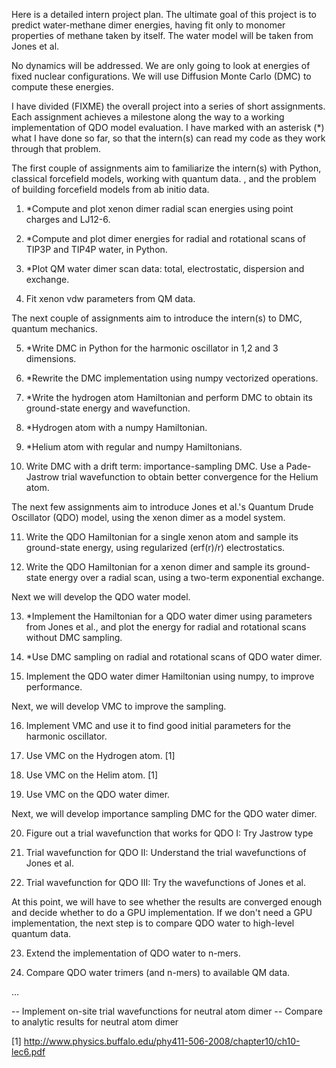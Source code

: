 Here is a detailed intern project plan. The ultimate goal of this
project is to predict water-methane dimer energies, having fit only to
monomer properties of methane taken by itself. The water model will be
taken from Jones et al. 

No dynamics will be addressed. We are only going to look at energies
of fixed nuclear configurations. We will use Diffusion Monte Carlo
(DMC) to compute these energies.

I have divided (FIXME) the overall project into a series of short
assignments. Each assignment achieves a milestone along the way to a
working implementation of QDO model evaluation. I have marked with an
asterisk (*) what I have done so far, so that the intern(s) can read
my code as they work through that problem.

The first couple of assignments aim to familiarize the intern(s) with
Python, classical forcefield models, working with quantum data. ,
and the problem of building forcefield models from ab initio data.

1. *Compute and plot xenon dimer radial scan energies using point
charges and LJ12-6.

2. *Compute and plot dimer energies for radial and rotational scans of
TIP3P and TIP4P water, in Python.

3. *Plot QM water dimer scan data: total, electrostatic, dispersion and
exchange.

4. Fit xenon vdw parameters from QM data.

The next couple of assignments aim to introduce the intern(s) to
DMC, quantum mechanics.

5. *Write DMC in Python for the harmonic oscillator in 1,2 and 3
dimensions.

6. *Rewrite the DMC implementation using numpy vectorized operations.

7. *Write the hydrogen atom Hamiltonian and perform DMC to obtain its
 ground-state energy and wavefunction.

8. *Hydrogen atom with a numpy Hamiltonian.

9. *Helium atom with regular and numpy Hamiltonians.

10. Write DMC with a drift term: importance-sampling DMC. Use a
 Pade-Jastrow trial wavefunction to obtain better convergence for the
 Helium atom.

The next few assignments aim to introduce Jones et al.'s Quantum Drude
Oscillator (QDO) model, using the xenon dimer as a model system.

11. Write the QDO Hamiltonian for a single xenon atom and sample its
ground-state energy, using regularized (erf(r)/r) electrostatics.

12. Write the QDO Hamiltonian for a xenon dimer and sample its
ground-state energy over a radial scan, using a two-term exponential
exchange.

Next we will develop the QDO water model.

13. *Implement the Hamiltonian for a QDO water dimer using parameters
from Jones et al., and plot the energy for radial and rotational scans
without DMC sampling.

14. *Use DMC sampling on radial and rotational scans of QDO water
 dimer.

15. Implement the QDO water dimer Hamiltonian using numpy, to improve
performance.

Next, we will develop VMC to improve the sampling.

16. Implement VMC and use it to find good initial parameters for the
harmonic oscillator. 

17. Use VMC on the Hydrogen atom. [1]

18. Use VMC on the Helim atom. [1]

19. Use VMC on the QDO water dimer.

Next, we will develop importance sampling DMC for the QDO water dimer.

20. Figure out a trial wavefunction that works for QDO I: Try Jastrow type

21. Trial wavefunction for QDO II: Understand the trial wavefunctions
of Jones et al.

22. Trial wavefunction for QDO III: Try the wavefunctions of Jones et
al.

At this point, we will have to see whether the results are converged
enough and decide whether to do a GPU implementation. If we don't need
a GPU implementation, the next step is to compare QDO water to
high-level quantum data.

23. Extend the implementation of QDO water to n-mers.

24. Compare QDO water trimers (and n-mers) to available QM data.

...

-- Implement on-site trial wavefunctions for neutral atom dimer
-- Compare to analytic results for neutral atom dimer

[1] http://www.physics.buffalo.edu/phy411-506-2008/chapter10/ch10-lec6.pdf​